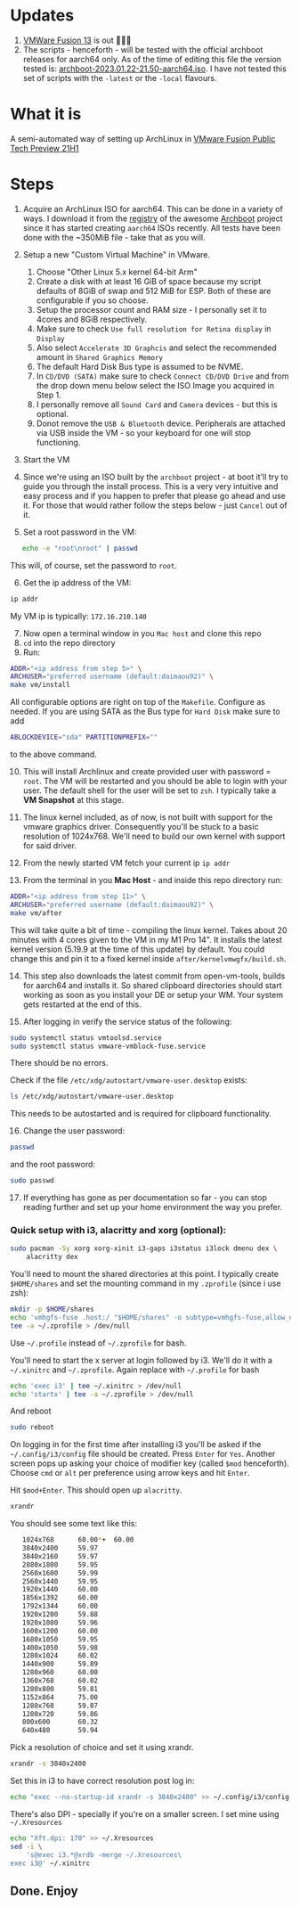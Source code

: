 # Updates
1. [VMWare Fusion 13](https://www.vmware.com/in/products/fusion/fusion-evaluation.html) is out 🚀🚀🚀
2. The scripts - henceforth - will be tested with the official archboot releases for
aarch64 only. As of the time of editing this file the version tested is:
[archboot-2023.01.22-21.50-aarch64.iso](https://pkgbuild.com/~tpowa/archboot/iso/aarch64/latest/archboot-2023.01.22-21.50-aarch64.iso).
I have not tested this set of scripts with the `-latest` or the `-local` flavours.

# What it is

A semi-automated way of setting up ArchLinux in [VMware Fusion Public Tech Preview 21H1](https://customerconnect.vmware.com/downloads/get-download?downloadGroup=FUS-PUBTP-2021H1)

# Steps

1. Acquire an ArchLinux ISO for aarch64. This can be done in a variety of ways. I download it from the [registry](https://pkgbuild.com/~tpowa/archboot/iso/aarch64/latest/) of the awesome [Archboot](https://gitlab.archlinux.org/tpowa/archboot) project since it has started creating `aarch64` ISOs recently. All tests have been done with the ~350MiB file - take that as you will. 

2. Setup a new "Custom Virtual Machine" in VMware.

   1. Choose "Other Linux 5.x kernel 64-bit Arm"
   2. Create a disk with at least 16 GiB of space because my script defaults of 8GiB of swap and 512 MiB for ESP. Both of these are configurable if you so choose.
   3. Setup the processor count and RAM size - I personally set it to 4cores and 8GiB respectively.
   4. Make sure to check `Use full resolution for Retina display` in `Display`
   5. Also select `Accelerate 3D Graphcis` and select the recommended amount in
   `Shared Graphics Memory`
   6. The default Hard Disk Bus type is assumed to be NVME.
   7. In `CD/DVD (SATA)` make sure to check `Connect CD/DVD Drive` and from the drop
   down menu below select the ISO Image you acquired in Step 1.
   8. I personally remove all `Sound Card` and `Camera` devices - but this is optional.
   9. Donot remove the `USB & Bluetooth` device. Peripherals are attached via USB
   inside the VM - so your keyboard for one will stop functioning.

3. Start the VM

4. Since we're using an ISO built by the `archboot` project - at boot it'll try to
guide you through the install process. This is a very very intuitive and easy process
and if you happen to prefer that please go ahead and use it. For those that would
rather follow the steps below - just `Cancel` out of it.

5. Set a root password in the VM:

```Bash
   echo -e "root\nroot" | passwd
```

This will, of course, set the password to `root`.

6. Get the ip address of the VM:

```Bash
ip addr
```

My VM ip is typically: `172.16.210.140`

7. Now open a terminal window in you `Mac host` and clone this repo
8. `cd` into the repo directory
9. Run:

```Bash
ADDR="<ip address from step 5>" \
ARCHUSER="preferred username (default:daimaou92)" \
make vm/install
```

All configurable options are right on top of the `Makefile`. Configure as needed.
If you are using SATA as the Bus type for `Hard Disk` make sure to add

```Bash
ABLOCKDEVICE="sda" PARTITIONPREFIX=""
```

to the above command.

10. This will install Archlinux and create provided user with password = `root`.
   The VM will be restarted and you should be able to login with your user.
   The default shell for the user will be set to `zsh`.
   I typically take a **VM Snapshot** at this stage.

11. The linux kernel included, as of now, is not built with support for
    the vmware graphics driver. Consequently you'll be stuck to a basic resolution
    of 1024x768. We'll need to build our own kernel with support for said driver.

12. From the newly started VM fetch your current ip `ip addr`

13. From the terminal in you **Mac Host** - and inside this repo directory run:

```Bash
ADDR="<ip address from step 11>" \
ARCHUSER="preferred username (default:daimaou92)" \
make vm/after
```

This will take quite a bit of time - compiling the linux kernel.
Takes about 20 minutes with 4 cores given to the VM in my M1 Pro 14". It
installs the latest kernel version (5.19.9 at the time of this update) by default.
You could change this and pin it to a fixed kernel inside `after/kernelvmwgfx/build.sh`.

14. This step also downloads the latest commit from open-vm-tools, builds for aarch64
and installs it. So shared clipboard directories should start working as soon as
you install your DE or setup your WM. Your system gets restarted at the end of this.

15. After logging in verify the service status of the following:

```Bash
sudo systemctl status vmtoolsd.service
sudo systemctl status vmware-vmblock-fuse.service
```

There should be no errors.

Check if the file `/etc/xdg/autostart/vmware-user.desktop` exists:

```Bash
ls /etc/xdg/autostart/vmware-user.desktop
```

This needs to be autostarted and is required for clipboard functionality.

16. Change the user password:

```Bash
passwd
```

and the root password:

```Bash
sudo passwd
```

17. If everything has gone as per documentation so far - you can stop reading
    further and set up your home environment the way you prefer.

### Quick setup with i3, alacritty and xorg (optional):

```Bash
sudo pacman -Sy xorg xorg-xinit i3-gaps i3status i3lock dmenu dex \
	alacritty dex
```

You'll need to mount the shared directories at this point. I typically
create `$HOME/shares` and set the mounting command in my `.zprofile`
(since i use zsh):

```Bash
mkdir -p $HOME/shares
echo 'vmhgfs-fuse .host:/ "$HOME/shares" -o subtype=vmhgfs-fuse,allow_other' | \
tee -a ~/.zprofile > /dev/null
```

Use `~/.profile` instead of `~/.zprofile` for bash.

You'll need to start the x server at login followed by i3.
We'll do it with a `~/.xinitrc` and `~/.zprofile`. Again replace with
`~/.profile` for bash

```Bash
echo 'exec i3' | tee ~/.xinitrc > /dev/null
echo 'startx' | tee -a ~/.zprofile > /dev/null
```

And reboot

```Bash
sudo reboot
```

On logging in for the first time after installing i3 you'll be asked if the
`~/.config/i3/config` file should be created. Press `Enter` for `Yes`.
Another screen pops up asking your choice of modifier key
(called `$mod` henceforth). Choose `cmd` or `alt` per preference using
arrow keys and hit `Enter`.

Hit `$mod+Enter`. This should open up `alacritty`.

```Bash
xrandr
```

You should see some text like this:

```Bash
   1024x768      60.00*+  60.00
   3840x2400     59.97
   3840x2160     59.97
   2880x1800     59.95
   2560x1600     59.99
   2560x1440     59.95
   1920x1440     60.00
   1856x1392     60.00
   1792x1344     60.00
   1920x1200     59.88
   1920x1080     59.96
   1600x1200     60.00
   1680x1050     59.95
   1400x1050     59.98
   1280x1024     60.02
   1440x900      59.89
   1280x960      60.00
   1360x768      60.02
   1280x800      59.81
   1152x864      75.00
   1280x768      59.87
   1280x720      59.86
   800x600       60.32
   640x480       59.94
```

Pick a resolution of choice and set it using xrandr.

```Bash
xrandr -s 3840x2400
```

Set this in i3 to have correct resolution post log in:

```Bash
echo "exec --no-startup-id xrandr -s 3840x2400" >> ~/.config/i3/config
```

There's also DPI - specially if you're on a smaller screen. I set mine
using `~/.Xresources`

```Bash
echo "Xft.dpi: 170" >> ~/.Xresources
sed -i \
	's@exec i3.*@xrdb -merge ~/.Xresources\
exec i3@' ~/.xinitrc
```

## Done. Enjoy
